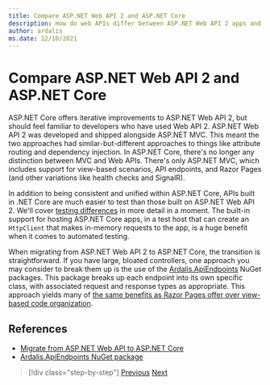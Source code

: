 ```yaml
---
title: Compare ASP.NET Web API 2 and ASP.NET Core
description: How do web APIs differ between ASP.NET Web API 2 apps and ASP.NET Core apps?
author: ardalis
ms.date: 12/10/2021
---
```


# Compare ASP.NET Web API 2 and ASP.NET Core

ASP.NET Core offers iterative improvements to ASP.NET Web API 2, but should feel familiar to developers who have used Web API 2. ASP.NET Web API 2 was developed and shipped alongside ASP.NET MVC. This meant the two approaches had similar-but-different approaches to things like attribute routing and dependency injection. In ASP.NET Core, there's no longer any distinction between MVC and Web APIs. There's only ASP.NET MVC, which includes support for view-based scenarios, API endpoints, and Razor Pages (and other variations like health checks and SignalR).

In addition to being consistent and unified within ASP.NET Core, APIs built in .NET Core are much easier to test than those built on ASP.NET Web API 2. We'll cover [testing differences](testing-differences.md) in more detail in a moment. The built-in support for hosting ASP.NET Core apps, in a test host that can create an `HttpClient` that makes in-memory requests to the app, is a huge benefit when it comes to automated testing.

When migrating from ASP.NET Web API 2 to ASP.NET Core, the transition is straightforward. If you have large, bloated controllers, one approach you may consider to break them up is the use of the [Ardalis.ApiEndpoints](https://www.nuget.org/packages/Ardalis.ApiEndpoints/) NuGet packages. This package breaks up each endpoint into its own specific class, with associated request and response types as appropriate. This approach yields many of [the same benefits as Razor Pages offer over view-based code organization](comparing-razor-pages-aspnet-mvc.md).

## References

- [Migrate from ASP.NET Web API to ASP.NET Core](/aspnet/core/migration/webapi)
- [Ardalis.ApiEndpoints NuGet package](https://www.nuget.org/packages/Ardalis.ApiEndpoints/)

>[!div class="step-by-step"]
>[Previous](comparing-razor-pages-aspnet-mvc.md)
>[Next](authentication-differences.md)
